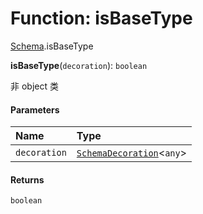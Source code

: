# Function: isBaseType

[Schema](/en/auto-docs/utils/modules/Schema.md).isBaseType

**isBaseType**(`decoration`): `boolean`

非 object 类

#### Parameters

| Name | Type |
| :------ | :------ |
| `decoration` | [`SchemaDecoration`](/en/auto-docs/utils/interfaces/SchemaDecoration-1.md)<`any`> |

#### Returns

`boolean`
